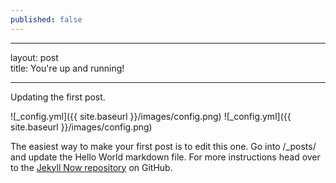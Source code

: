 ```yaml
---
published: false
---
```

---	---
layout: post	
title: You're up and running!	
---	---


Updating the first post.


![_config.yml]({{ site.baseurl }}/images/config.png)	![_config.yml]({{ site.baseurl }}/images/config.png)


The easiest way to make your first post is to edit this one. Go into /_posts/ and update the Hello World markdown file. For more instructions head over to the [Jekyll Now repository](https://github.com/barryclark/jekyll-now) on GitHub.
